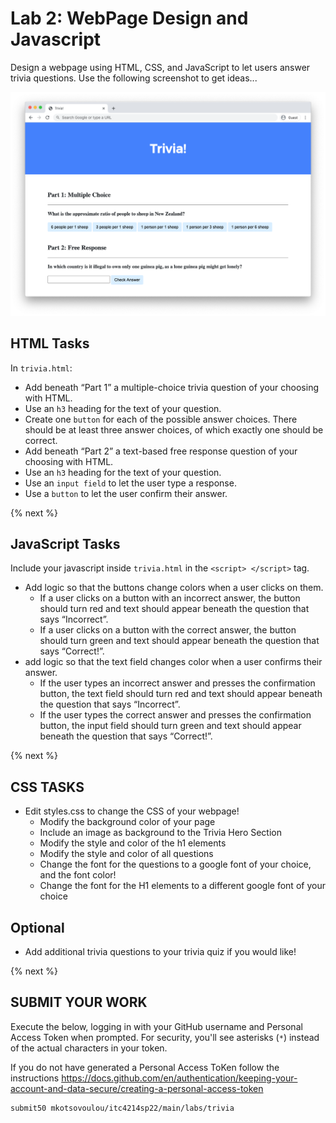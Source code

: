 # Lab 2: WebPage Design and Javascript
Design a webpage using HTML, CSS, and JavaScript to let users answer trivia questions. Use the following screenshot to get ideas...

![EndResult](questions.png)

## HTML Tasks
In `trivia.html`:
* Add beneath “Part 1” a multiple-choice trivia question of your choosing with HTML.
* Use an `h3` heading for the text of your question.
* Create one `button` for each of the possible answer choices. There should be at least three answer choices, of which exactly one should be correct.
* Add beneath “Part 2” a text-based free response question of your choosing with HTML.
* Use an `h3` heading for the text of your question.
* Use an `input field` to let the user type a response.
* Use a `button` to let the user confirm their answer.

{% next %}

## JavaScript  Tasks
Include your javascript inside `trivia.html` in the `<script> </script>` tag.

* Add logic so that the buttons change colors when a user clicks on them.
    * If a user clicks on a button with an incorrect answer, the button should turn red and text should appear beneath the question that says “Incorrect”.
    * If a user clicks on a button with the correct answer, the button should turn green and text should appear beneath the question that says “Correct!”.
* add logic so that the text field changes color when a user confirms their answer.
    * If the user types an incorrect answer and presses the confirmation button, the text field should turn red and text should appear beneath the question that says “Incorrect”.
    * If the user types the correct answer and presses the confirmation button, the input field should turn green and text should appear beneath the question that says “Correct!”.

{% next %}

## CSS TASKS
* Edit styles.css to change the CSS of your webpage!
    * Modify the background color of your page
    * Include an image as background to the Trivia Hero Section
    * Modify the style and color of the h1 elements
    * Modify the style and color of all questions
    * Change the font for the questions to a google font of your choice, and the font color!
    * Change the font for the H1 elements to a different google font of your choice

## Optional
* Add additional trivia questions to your trivia quiz if you would like!

{% next %}

## SUBMIT YOUR WORK

Execute the below, logging in with your GitHub username and Personal Access Token when prompted. For security, you'll see asterisks (`*`) instead of the actual characters in your token.

If you do not have generated a Personal Access ToKen follow the instructions
https://docs.github.com/en/authentication/keeping-your-account-and-data-secure/creating-a-personal-access-token


```
submit50 mkotsovoulou/itc4214sp22/main/labs/trivia
```

